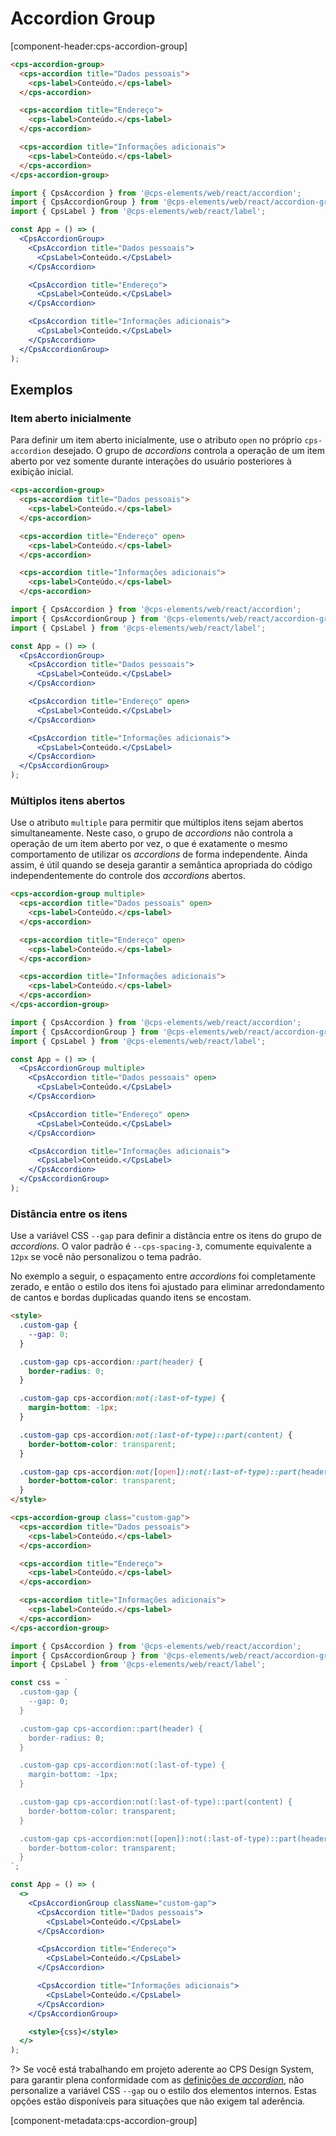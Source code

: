# Accordion Group

[component-header:cps-accordion-group]

```html preview
<cps-accordion-group>
  <cps-accordion title="Dados pessoais">
    <cps-label>Conteúdo.</cps-label>
  </cps-accordion>

  <cps-accordion title="Endereço">
    <cps-label>Conteúdo.</cps-label>
  </cps-accordion>

  <cps-accordion title="Informações adicionais">
    <cps-label>Conteúdo.</cps-label>
  </cps-accordion>
</cps-accordion-group>
```

```jsx react
import { CpsAccordion } from '@cps-elements/web/react/accordion';
import { CpsAccordionGroup } from '@cps-elements/web/react/accordion-group';
import { CpsLabel } from '@cps-elements/web/react/label';

const App = () => (
  <CpsAccordionGroup>
    <CpsAccordion title="Dados pessoais">
      <CpsLabel>Conteúdo.</CpsLabel>
    </CpsAccordion>

    <CpsAccordion title="Endereço">
      <CpsLabel>Conteúdo.</CpsLabel>
    </CpsAccordion>

    <CpsAccordion title="Informações adicionais">
      <CpsLabel>Conteúdo.</CpsLabel>
    </CpsAccordion>
  </CpsAccordionGroup>
);
```

## Exemplos

### Item aberto inicialmente

Para definir um item aberto inicialmente, use o atributo `open` no próprio `cps-accordion` desejado. O grupo de _accordions_ controla a operação de um item aberto por vez somente durante interações do usuário posteriores à exibição inicial.

```html preview
<cps-accordion-group>
  <cps-accordion title="Dados pessoais">
    <cps-label>Conteúdo.</cps-label>
  </cps-accordion>

  <cps-accordion title="Endereço" open>
    <cps-label>Conteúdo.</cps-label>
  </cps-accordion>

  <cps-accordion title="Informações adicionais">
    <cps-label>Conteúdo.</cps-label>
  </cps-accordion>
```

```jsx react
import { CpsAccordion } from '@cps-elements/web/react/accordion';
import { CpsAccordionGroup } from '@cps-elements/web/react/accordion-group';
import { CpsLabel } from '@cps-elements/web/react/label';

const App = () => (
  <CpsAccordionGroup>
    <CpsAccordion title="Dados pessoais">
      <CpsLabel>Conteúdo.</CpsLabel>
    </CpsAccordion>

    <CpsAccordion title="Endereço" open>
      <CpsLabel>Conteúdo.</CpsLabel>
    </CpsAccordion>

    <CpsAccordion title="Informações adicionais">
      <CpsLabel>Conteúdo.</CpsLabel>
    </CpsAccordion>
  </CpsAccordionGroup>
);
```

### Múltiplos itens abertos

Use o atributo `multiple` para permitir que múltiplos itens sejam abertos simultaneamente. Neste caso, o grupo de _accordions_ não controla a operação de um item aberto por vez, o que é exatamente o mesmo comportamento de utilizar os _accordions_ de forma independente. Ainda assim, é útil quando se deseja garantir a semântica apropriada do código independentemente do controle dos _accordions_ abertos.

```html preview
<cps-accordion-group multiple>
  <cps-accordion title="Dados pessoais" open>
    <cps-label>Conteúdo.</cps-label>
  </cps-accordion>

  <cps-accordion title="Endereço" open>
    <cps-label>Conteúdo.</cps-label>
  </cps-accordion>

  <cps-accordion title="Informações adicionais">
    <cps-label>Conteúdo.</cps-label>
  </cps-accordion>
</cps-accordion-group>
```

```jsx react
import { CpsAccordion } from '@cps-elements/web/react/accordion';
import { CpsAccordionGroup } from '@cps-elements/web/react/accordion-group';
import { CpsLabel } from '@cps-elements/web/react/label';

const App = () => (
  <CpsAccordionGroup multiple>
    <CpsAccordion title="Dados pessoais" open>
      <CpsLabel>Conteúdo.</CpsLabel>
    </CpsAccordion>

    <CpsAccordion title="Endereço" open>
      <CpsLabel>Conteúdo.</CpsLabel>
    </CpsAccordion>

    <CpsAccordion title="Informações adicionais">
      <CpsLabel>Conteúdo.</CpsLabel>
    </CpsAccordion>
  </CpsAccordionGroup>
);
```

### Distância entre os itens

Use a variável CSS `--gap` para definir a distância entre os itens do grupo de _accordions_. O valor padrão é `--cps-spacing-3`, comumente equivalente a `12px` se você não personalizou o tema padrão.

No exemplo a seguir, o espaçamento entre _accordions_ foi completamente zerado, e então o estilo dos itens foi ajustado para eliminar arredondamento de cantos e bordas duplicadas quando itens se encostam.

```html preview
<style>
  .custom-gap {
    --gap: 0;
  }

  .custom-gap cps-accordion::part(header) {
    border-radius: 0;
  }

  .custom-gap cps-accordion:not(:last-of-type) {
    margin-bottom: -1px;
  }

  .custom-gap cps-accordion:not(:last-of-type)::part(content) {
    border-bottom-color: transparent;
  }

  .custom-gap cps-accordion:not([open]):not(:last-of-type)::part(header) {
    border-bottom-color: transparent;
  }
</style>

<cps-accordion-group class="custom-gap">
  <cps-accordion title="Dados pessoais">
    <cps-label>Conteúdo.</cps-label>
  </cps-accordion>

  <cps-accordion title="Endereço">
    <cps-label>Conteúdo.</cps-label>
  </cps-accordion>

  <cps-accordion title="Informações adicionais">
    <cps-label>Conteúdo.</cps-label>
  </cps-accordion>
</cps-accordion-group>
```

```jsx react
import { CpsAccordion } from '@cps-elements/web/react/accordion';
import { CpsAccordionGroup } from '@cps-elements/web/react/accordion-group';
import { CpsLabel } from '@cps-elements/web/react/label';

const css = `
  .custom-gap {
    --gap: 0;
  }

  .custom-gap cps-accordion::part(header) {
    border-radius: 0;
  }

  .custom-gap cps-accordion:not(:last-of-type) {
    margin-bottom: -1px;
  }

  .custom-gap cps-accordion:not(:last-of-type)::part(content) {
    border-bottom-color: transparent;
  }

  .custom-gap cps-accordion:not([open]):not(:last-of-type)::part(header) {
    border-bottom-color: transparent;
  }
`;

const App = () => (
  <>
    <CpsAccordionGroup className="custom-gap">
      <CpsAccordion title="Dados pessoais">
        <CpsLabel>Conteúdo.</CpsLabel>
      </CpsAccordion>

      <CpsAccordion title="Endereço">
        <CpsLabel>Conteúdo.</CpsLabel>
      </CpsAccordion>

      <CpsAccordion title="Informações adicionais">
        <CpsLabel>Conteúdo.</CpsLabel>
      </CpsAccordion>
    </CpsAccordionGroup>

    <style>{css}</style>
  </>
);
```

?> Se você está trabalhando em projeto aderente ao CPS Design System, para garantir plena conformidade com as [definições de _accordion_](https://cpsrepositorio.github.io/cps-design-system/documentacao/accordion.htmls), não personalize a variável CSS `--gap` ou o estilo dos elementos internos. Estas opções estão disponíveis para situações que não exigem tal aderência.

[component-metadata:cps-accordion-group]
